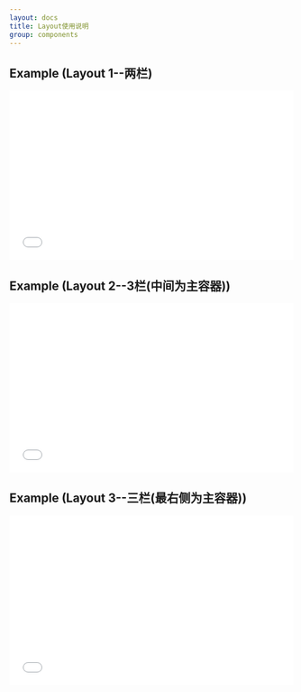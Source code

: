 ```yaml
---
layout: docs
title: Layout使用说明
group: components
---
```


## Example (Layout 1--两栏)

<iframe width="100%" height="300" src="//jsfiddle.net/maxmu/b0efy6no/embedded/" allowfullscreen="allowfullscreen" frameborder="0"></iframe>


## Example (Layout 2--3栏(中间为主容器))

<iframe width="100%" height="300" src="//jsfiddle.net/maxmu/mf52zjL8/embedded/" allowfullscreen="allowfullscreen" frameborder="0"></iframe>


## Example (Layout 3--三栏(最右侧为主容器))

<iframe width="100%" height="300" src="//jsfiddle.net/maxmu/0qvs4xnn/embedded/" allowfullscreen="allowfullscreen" frameborder="0"></iframe>

	
